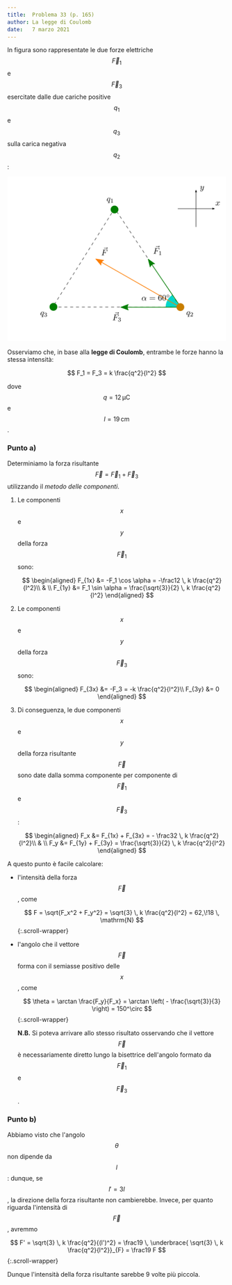 ```yaml
---
title:  Problema 33 (p. 165)
author: La legge di Coulomb
date:   7 marzo 2021
---
```


In figura sono rappresentate le due forze elettriche $$\vec{F}_1$$ e $$\vec{F}_3$$ esercitate dalle due cariche positive $$q_1$$ e $$q_3$$ sulla carica negativa $$q_2$$:

![fig-32](../img/1333.svg)

Osserviamo che, in base alla **legge di Coulomb**, entrambe le forze hanno la stessa intensità:

$$
    F_1 = F_3 = k \frac{q^2}{l^2}
$$

dove $$q = 12 \, \mathrm{\mu C}$$ e $$l = 19 \, \mathrm{cm}$$.

### Punto a)

Determiniamo la forza risultante $$\vec{F} = \vec{F}_1 + \vec{F}_3$$ utilizzando il *metodo delle componenti*.

1. Le componenti $$x$$ e $$y$$ della forza $$\vec{F}_1$$ sono:

   $$
   \begin{aligned}
       F_{1x} &= -F_1 \cos \alpha = -\frac12 \, k \frac{q^2}{l^2}\\
       & \\
       F_{1y} &= F_1 \sin \alpha = \frac{\sqrt{3}}{2} \, k \frac{q^2}{l^2}
   \end{aligned}
   $$

2. Le componenti $$x$$ e $$y$$ della forza $$\vec{F}_3$$ sono:
   
   $$
   \begin{aligned}
       F_{3x} &= -F_3 = -k \frac{q^2}{l^2}\\
       F_{3y} &= 0
   \end{aligned}
   $$
   
3. Di conseguenza, le due componenti $$x$$ e $$y$$ della forza risultante $$\vec{F}$$ sono date dalla somma componente per componente di $$\vec{F}_1$$ e $$\vec{F}_3$$:

   $$
   \begin{aligned}
       F_x &= F_{1x} + F_{3x} = - \frac32 \, k \frac{q^2}{l^2}\\
       & \\
       F_y &= F_{1y} + F_{3y} = \frac{\sqrt{3}}{2} \, k \frac{q^2}{l^2}
   \end{aligned}
   $$

A questo punto è facile calcolare:

* l'intensità della forza $$\vec{F}$$, come

  $$
    F = \sqrt{F_x^2 + F_y^2} = \sqrt{3} \, k \frac{q^2}{l^2} = 62,\!18 \, \mathrm{N}
  $${:.scroll-wrapper}

* l'angolo che il vettore $$\vec{F}$$ forma con il semiasse positivo delle $$x$$, come

  $$
      \theta = \arctan \frac{F_y}{F_x} = \arctan \left( - \frac{\sqrt{3}}{3} \right) = 150^\circ
  $${:.scroll-wrapper}
  
  **N.B.** Si poteva arrivare allo stesso risultato osservando che il vettore $$\vec{F}$$ è necessariamente diretto lungo la bisettrice dell'angolo formato da $$\vec{F}_1$$ e $$\vec{F}_3$$.

### Punto b)

Abbiamo visto che l'angolo $$\theta$$ non dipende da $$l$$: dunque, se $$l' = 3l$$, la direzione della forza risultante non cambierebbe. Invece, per quanto riguarda l'intensità di $$\vec{F}$$, avremmo

$$
    F' = \sqrt{3} \, k \frac{q^2}{(l')^2} = \frac19 \, \underbrace{ \sqrt{3} \, k \frac{q^2}{l^2}}_{F} = \frac19 F
$${:.scroll-wrapper}

Dunque l'intensità della forza risultante sarebbe 9 volte più piccola.
